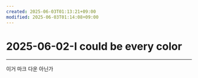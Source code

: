 ```yaml
---
created: 2025-06-03T01:13:21+09:00
modified: 2025-06-03T01:14:08+09:00
---
```


# 2025-06-02-I could be every color

___
이거 마크 다운 아닌가
